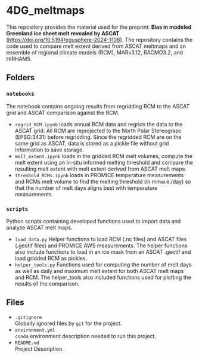 # 4DG_meltmaps
This repository provides the material used for the preprint: **Bias in modeled Greenland ice sheet melt revealed by ASCAT**	(https://doi.org/10.5194/egusphere-2024-1108). The repository contains the code used to compare melt extent derived from ASCAT meltmaps and an ensemble of regional climate models (RCM), MARv3.12, RACMO3.2, and HIRHAM5.


## Folders

### `notebooks`
The notebook contains ongoing results from regridding RCM to the ASCAT grid and ASCAT comparison against the RCM. 
* `regrid_RCM.ipynb` loads annual RCM data and regrids the data to the ASCAT grid. All RCM are reprojected to the North Polar Stereograpc (EPSG:3431) before regridding. Since the regridded RCM are on the same grid as ASCAT, data is stored as a pickle file without grid information to save storage.
* `melt_extent.ipynb` loads in the gridded RCM melt volumes, compute the melt extent using an in-situ informed melting threshold and compare the resulting melt extent with melt extent derived from ASCAT melt maps.
* `threshold_RCMs.ipynb` loads in PROMICE temperature measurements and RCMs melt volume to find the melting threshold (in mmw.e./day) so that the number of melt days aligns best with temperature measurements. 

### `scripts`
Python scripts containing developed functions used to import data and analyze ASCAT melt maps. 
* `load_data.py` Helper functions to load RCM (.nc files) and ASCAT files (.geotif files) and PROMICE AWS measurements. The helper functions also include functions to load in an ice mask from an ASCAT .geotif and load gridded RCM as pickles. 
* `helper_tools.py` Functions used for computing the number of melt days as well as daily and maximum melt extent for both ASCAT melt maps and RCM. The helper_tools also included functions used for plotting the results of the comparison. 

## Files

* `.gitignore`
<br> Globally ignored files by `git` for the project.
* `environment.yml`
<br> `conda` environment description needed to run this project.
* `README.md`
<br> Project Description. 
